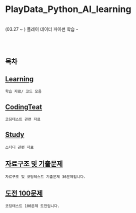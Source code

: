 # PlayData_Python_AI_learning
</br>
 (03.27 ~ )
 플레이 데이터 파이썬 학습
-
 
</br></br>

## 목차

[Learning](./02.learning/)
-
    학습 자료/ 코드 모음

[CodingTeat](https://github.com/parking-place/Coding_Test/)
-
    코딩테스트 관련 자료

[Study](https://github.com/parking-place/Coding_Test/tree/main/Codingtest_Note/Study)
-
    스터디 관련 자료

[자료구조 및 기출문제](https://github.com/parking-place/Coding_Test/tree/main/Codingtest_Note/Export_problem/)
-
    자료구조 및 코딩테스트 기출문제 36문제입니다.

[도전 100문제](https://github.com/parking-place/Coding_Test/tree/main/Codingtest_Note/Challenge100/)
-
    코딩테스트 100문제 도전입니다.